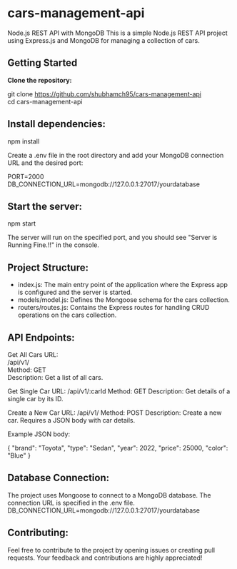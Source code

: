 # cars-management-api

 Node.js REST API with MongoDB This is a simple Node.js REST API project using Express.js and MongoDB for managing a collection of cars.

 ## Getting Started 
 **Clone the repository:**
 
 git clone https://github.com/shubhamch95/cars-management-api <br> cd cars-management-api

 ## Install dependencies:
 
 npm install

Create a .env file in the root directory and add your MongoDB connection URL and the desired port:

PORT=2000<br>DB_CONNECTION_URL=mongodb://127.0.0.1:27017/yourdatabase

## Start the server:

 npm start

The server will run on the specified port, and you should see "Server is Running Fine.!!" in the console.

## Project Structure:

* index.js: The main entry point of the application where the Express app is configured and the server is started.
* models/model.js: Defines the Mongoose schema for the cars collection.
* routers/routes.js: Contains the Express routes for handling CRUD operations on the cars collection.

 ## API Endpoints:

 Get All Cars URL:<br>/api/v1/ <br>Method: GET <br>Description: Get a list of all cars.

 Get Single Car URL: 
 /api/v1/:carId 
 Method: GET 
 Description: Get details of a single car by its ID.

 Create a New Car URL:
 /api/v1/ 
 Method: POST 
 Description: Create a new car. Requires a JSON body with car details.

Example JSON body: 

{
 "brand": "Toyota",
 "type": "Sedan", 
"year": 2022,
 "price": 25000,
 "color": "Blue" 
}

## Database Connection:

The project uses Mongoose to connect to a MongoDB database.
The connection URL is specified in the .env file.
DB_CONNECTION_URL=mongodb://127.0.0.1:27017/yourdatabase

## Contributing:

Feel free to contribute to the project by opening issues or creating pull requests.
Your feedback and contributions are highly appreciated!



